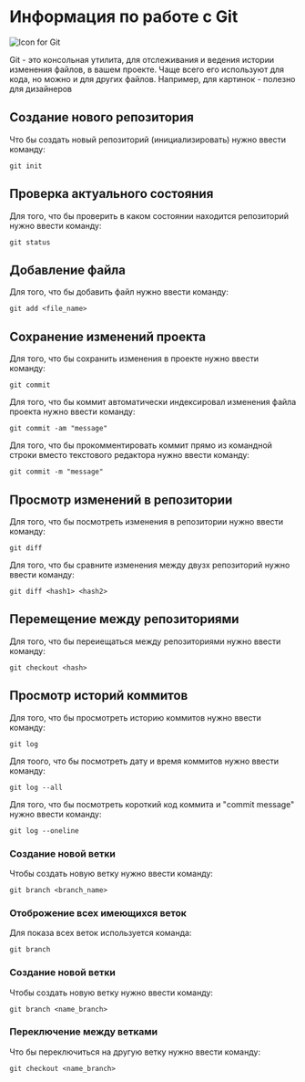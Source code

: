 # Информация по работе с Git

![Icon for Git](git_icon.jpeg)

Git - это консольная утилита, для отслеживания и ведения истории изменения файлов, в вашем проекте. Чаще всего его используют для кода, но можно и для других файлов. Например, для картинок - полезно для дизайнеров

## Создание нового репозитория

Что бы создать новый репозиторий (инициализировать) нужно ввести команду:

    git init

## Проверка актуального состояния

Для того, что бы проверить в каком состоянии находится репозиторий нужно ввести команду:

    git status

## Добавление файла

Для того, что бы добавить файл нужно ввести команду:

    git add <file_name>

## Сохранение изменений проекта

Для того, что бы сохранить изменения в проекте нужно ввести команду:

    git commit

Для того, что бы коммит автоматически индексировал изменения файла проекта нужно ввести команду:

    git commit -am "message"

Для того, что бы прокомментировать коммит прямо из командной строки вместо текстового редактора нужно ввести команду:

    git commit -m "message"
    
## Просмотр изменений в репозитории

Для того, что бы посмотреть изменения в репозитории нужно ввести команду:

    git diff

Для того, что бы сравните изменения между двузх репозиторий нужно ввести команду:

    git diff <hash1> <hash2>

## Перемещение между репозиториями

Для того, что бы переиещаться между репозиториями нужно ввести команду:

    git checkout <hash>

## Просмотр историй коммитов

Для того, что бы просмотреть историю коммитов нужно ввести команду:

    git log

Для тоого, что бы посмотреть дату и время коммитов нужно ввести команду:

    git log --all

Для того, что бы посмотреть короткий код коммита и "commit message" нужно ввести команду:

    git log --oneline

### Создание новой ветки

Чтобы создать новую ветку нужно ввести команду:

    git branch <branch_name>
    
### Отоброжение всех имеющихся веток 
Для показа всех веток используется команда:

    git branch

### Создание новой ветки

Чтобы создать новую ветку нужно ввести команду:

    git branch <name_branch>

### Переключение между ветками

Что бы переключиться на другую ветку нужно ввести команду:

    git checkout <name_branch>
    